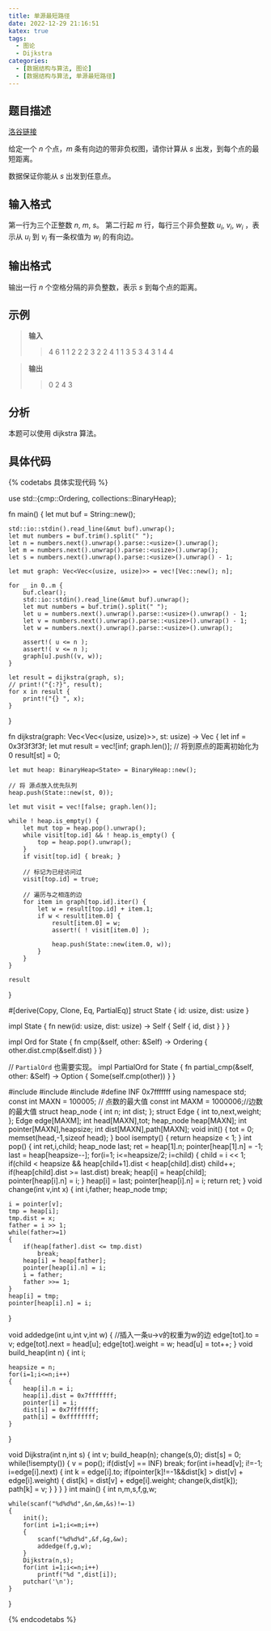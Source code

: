```yaml
---
title: 单源最短路径
date: 2022-12-29 21:16:51
katex: true
tags:
  - 图论
  - Dijkstra
categories:
  - [数据结构与算法, 图论]
  - [数据结构与算法, 单源最短路径]
---
```

## 题目描述
[洛谷链接](https://www.luogu.com.cn/problem/P4779)

给定一个 $n$ 个点，$m$ 条有向边的带非负权图，请你计算从 $s$ 出发，到每个点的最短距离。

数据保证你能从 $s$ 出发到任意点。
## 输入格式
第一行为三个正整数 $n$, $m$, $s$。 第二行起 $m$ 行，每行三个非负整数 $u_i$, $v_i$, $w_i$ ，表示从 $u_i$ 到 $v_i$ 有一条权值为 $w_i$ 的有向边。
## 输出格式
输出一行 $n$ 个空格分隔的非负整数，表示 $s$ 到每个点的距离。
## 示例
>**输入**
>>4 6 1
1 2 2
2 3 2
2 4 1
1 3 5
3 4 3
1 4 4

>**输出**
>>0 2 4 3

## 分析
本题可以使用 dijkstra 算法。
## 具体代码
{% codetabs 具体实现代码  %}
<!-- tab lang:rust -->

use std::{cmp::Ordering, collections::BinaryHeap};

fn main() {
    let mut buf = String::new();

    std::io::stdin().read_line(&mut buf).unwrap();
    let mut numbers = buf.trim().split(" ");
    let n = numbers.next().unwrap().parse::<usize>().unwrap();
    let m = numbers.next().unwrap().parse::<usize>().unwrap();
    let s = numbers.next().unwrap().parse::<usize>().unwrap() - 1;

    let mut graph: Vec<Vec<(usize, usize)>> = vec![Vec::new(); n];

    for _ in 0..m {
        buf.clear();
        std::io::stdin().read_line(&mut buf).unwrap();
        let mut numbers = buf.trim().split(" ");
        let u = numbers.next().unwrap().parse::<usize>().unwrap() - 1;
        let v = numbers.next().unwrap().parse::<usize>().unwrap() - 1;
        let w = numbers.next().unwrap().parse::<usize>().unwrap();

        assert!( u <= n );
        assert!( v <= n );
        graph[u].push((v, w));
    }

    let result = dijkstra(graph, s);
    // print!("{:?}", result);
    for x in result {
        print!("{} ", x);
    }
}


fn dijkstra(graph: Vec<Vec<(usize, usize)>>, st: usize) -> Vec<usize> {
    let inf = 0x3f3f3f3f;
    let mut result = vec![inf; graph.len()];
    // 将到原点的距离初始化为 0
    result[st] = 0;

    let mut heap: BinaryHeap<State> = BinaryHeap::new();

    // 将 源点放入优先队列
    heap.push(State::new(st, 0));

    let mut visit = vec![false; graph.len()];

    while ! heap.is_empty() {
        let mut top = heap.pop().unwrap();
        while visit[top.id] && ! heap.is_empty() {
            top = heap.pop().unwrap();
        }
        if visit[top.id] { break; }

        // 标记为已经访问过
        visit[top.id] = true;

        // 遍历与之相连的边
        for item in graph[top.id].iter() {
            let w = result[top.id] + item.1;
            if w < result[item.0] {
                result[item.0] = w;
                assert!( ! visit[item.0] );

                heap.push(State::new(item.0, w));
            } 
        }
    }

    result
}


#[derive(Copy, Clone, Eq, PartialEq)]
struct State {
    id: usize,
    dist: usize
}

impl State {
    fn new(id: usize, dist: usize) -> Self {
        Self {
            id, dist
        }
    }
}

impl Ord for State {
    fn cmp(&self, other: &Self) -> Ordering {
        other.dist.cmp(&self.dist)
    }
}

// `PartialOrd` 也需要实现。
impl PartialOrd for State {
    fn partial_cmp(&self, other: &Self) -> Option<Ordering> {
        Some(self.cmp(other))
    }
}

<!-- endtab -->


<!-- tab lang:cpp -->
#include <iostream>
#include <cstdio>
#include <cstring>
#define INF 0x7fffffff
using namespace std;
const int MAXN = 100005; // 点数的最大值
const int MAXM = 1000006;//边数的最大值
struct heap_node
{
    int n;
    int dist;
};
struct Edge
{
    int to,next,weight;
};
Edge edge[MAXM];
int head[MAXN],tot;
heap_node heap[MAXN];
int pointer[MAXN],heapsize;
int dist[MAXN],path[MAXN];
void init()
{
    tot = 0;
    memset(head,-1,sizeof head);
}
bool isempty()
{
    return heapsize < 1;
}
int pop()
{
    int ret,i,child;
    heap_node last;
    ret = heap[1].n;
    pointer[heap[1].n] = -1;
    last = heap[heapsize--];
    for(i=1; i<=heapsize/2; i=child)
    {
        child = i << 1;
        if(child < heapsize && heap[child+1].dist < heap[child].dist)
            child++;
        if(heap[child].dist >= last.dist)
            break;
        heap[i] = heap[child];
        pointer[heap[i].n] = i;
    }
    heap[i] = last;
    pointer[heap[i].n] = i;
    return ret;
}
void change(int v,int x)
{
    int i,father;
    heap_node tmp;

    i = pointer[v];
    tmp = heap[i];
    tmp.dist = x;
    father = i >> 1;
    while(father>=1)
    {
        if(heap[father].dist <= tmp.dist)
            break;
        heap[i] = heap[father];
        pointer[heap[i].n] = i;
        i = father;
        father >>= 1;
    }
    heap[i] = tmp;
    pointer[heap[i].n] = i;
}

void addedge(int u,int v,int w)
{
    //插入一条u->v的权重为w的边
    edge[tot].to = v;
    edge[tot].next = head[u];
    edge[tot].weight = w;
    head[u] = tot++;
}
void build_heap(int n)
{
    int i;

    heapsize = n;
    for(i=1;i<=n;i++)
    {
        heap[i].n = i;
        heap[i].dist = 0x7fffffff;
        pointer[i] = i;
        dist[i] = 0x7fffffff;
        path[i] = 0xffffffff;
    }
}

void Dijkstra(int n,int s)
{
    int v;
    build_heap(n);
    change(s,0);
    dist[s] = 0;
    while(!isempty())
    {
        v = pop();
        if(dist[v] == INF)
            break;
        for(int i=head[v]; i!=-1; i=edge[i].next)
        {
            int k = edge[i].to;
            if(pointer[k]!=-1&&dist[k] > dist[v] + edge[i].weight)
            {
                dist[k] = dist[v] + edge[i].weight;
                change(k,dist[k]);
                path[k] = v;
            }
        }
    }
}
int main()
{
    int n,m,s,f,g,w;

    while(scanf("%d%d%d",&n,&m,&s)!=-1)
    {
        init();
        for(int i=1;i<=m;i++)
        {
            scanf("%d%d%d",&f,&g,&w);
            addedge(f,g,w);
        }
        Dijkstra(n,s);
        for(int i=1;i<=n;i++)
            printf("%d ",dist[i]);
        putchar('\n');
    }
}
<!-- endtab -->

{% endcodetabs %}